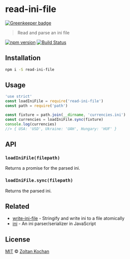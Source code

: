 # read-ini-file

[![Greenkeeper badge](https://badges.greenkeeper.io/zkochan/read-ini-file.svg)](https://greenkeeper.io/)

> Read and parse an ini file

<!--@shields('npm', 'travis')-->
[![npm version](https://img.shields.io/npm/v/read-ini-file.svg)](https://www.npmjs.com/package/read-ini-file) [![Build Status](https://img.shields.io/travis/zkochan/read-ini-file/master.svg)](https://travis-ci.org/zkochan/read-ini-file)
<!--/@-->

## Installation

```sh
npm i -S read-ini-file
```

## Usage

<!--@example('./example/index.js')-->
```js
'use strict'
const loadIniFile = require('read-ini-file')
const path = require('path')

const fixture = path.join(__dirname, 'currencies.ini')
const currencies = loadIniFile.sync(fixture)
console.log(currencies)
//> { USA: 'USD', Ukraine: 'UAH', Hungary: 'HUF' }
```
<!--/@-->

## API

### `loadIniFile(filepath)`

Returns a promise for the parsed ini.

### `loadIniFile.sync(filepath)`

Returns the parsed ini.

## Related

- [write-ini-file](https://github.com/zkochan/write-ini-file) - Stringify and write ini to a file atomically
- [ini](https://github.com/npm/ini) - An ini parser/serializer in JavaScript

## License

[MIT](./LICENSE) © [Zoltan Kochan](https://www.kochan.io)
